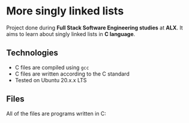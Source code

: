 # More singly linked lists
Project done during **Full Stack Software Engineering studies** at **ALX**. It aims to learn about singly linked lists in **C language**.

## Technologies
* C files are compiled using `gcc`
* C files are written according to the C standard
* Tested on Ubuntu 20.x.x LTS

## Files
All of the files are programs written in C: